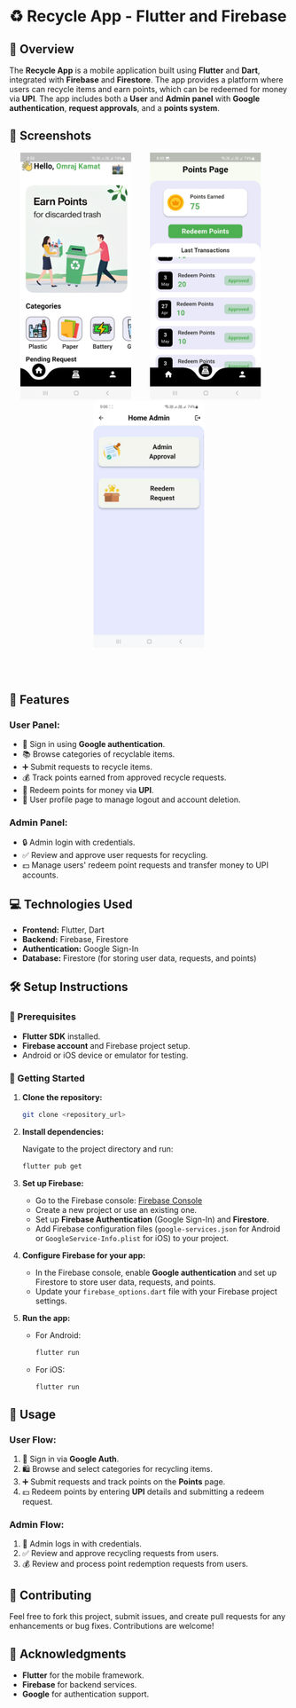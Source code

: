 # ♻️ Recycle App - Flutter and Firebase

## 🌟 Overview
The **Recycle App** is a mobile application built using **Flutter** and **Dart**, integrated with **Firebase** and **Firestore**. The app provides a platform where users can recycle items and earn points, which can be redeemed for money via **UPI**. The app includes both a **User** and **Admin panel** with **Google authentication**, **request approvals**, and a **points system**.

## 📸 Screenshots

<p align="center">
  <img src="screenshots/home_screen.jpg" alt="Home Screen" width="200"/>
  <img src="screenshots/points_page.jpg" alt="Points Page" width="200" style="margin: 0 30px;"/>
  <img src="screenshots/admin_panel.jpg" alt="Admin Panel" width="200"/>
</p>

<p align="center">
  <span style="display:inline-block; width:200px; text-align:center;"></span>
  <span style="display:inline-block; width:200px; text-align:center;"></span>
  <span style="display:inline-block; width:200px; text-align:center;"></span>
</p>



## 🚀 Features
### **User Panel:**
- 🔑 Sign in using **Google authentication**.
- 📚 Browse categories of recyclable items.
- ➕ Submit requests to recycle items.
- 💰 Track points earned from approved recycle requests.
- 🏦 Redeem points for money via **UPI**.
- 👤 User profile page to manage logout and account deletion.

### **Admin Panel:**
- 🔒 Admin login with credentials.
- ✅ Review and approve user requests for recycling.
- 💵 Manage users' redeem point requests and transfer money to UPI accounts.

## 💻 Technologies Used
- **Frontend:** Flutter, Dart
- **Backend:** Firebase, Firestore
- **Authentication:** Google Sign-In
- **Database:** Firestore (for storing user data, requests, and points)

## 🛠️ Setup Instructions

### 🔧 Prerequisites
- **Flutter SDK** installed.
- **Firebase account** and Firebase project setup.
- Android or iOS device or emulator for testing.

### 🚀 Getting Started

1. **Clone the repository:**

   ```bash
   git clone <repository_url>
   ```

2. **Install dependencies:**

   Navigate to the project directory and run:

   ```bash
   flutter pub get
   ```

3. **Set up Firebase:**

   - Go to the Firebase console: [Firebase Console](https://console.firebase.google.com)
   - Create a new project or use an existing one.
   - Set up **Firebase Authentication** (Google Sign-In) and **Firestore**.
   - Add Firebase configuration files (`google-services.json` for Android or `GoogleService-Info.plist` for iOS) to your project.

4. **Configure Firebase for your app:**

   - In the Firebase console, enable **Google authentication** and set up Firestore to store user data, requests, and points.
   - Update your `firebase_options.dart` file with your Firebase project settings.

5. **Run the app:**

   - For Android:

     ```bash
     flutter run
     ```

   - For iOS:

     ```bash
     flutter run
     ```

## 📝 Usage
### **User Flow:**
1. 🔑 Sign in via **Google Auth**.
2. 🛍️ Browse and select categories for recycling items.
3. ➕ Submit requests and track points on the **Points** page.
4. 💵 Redeem points by entering **UPI** details and submitting a redeem request.

### **Admin Flow:**
1. 🔐 Admin logs in with credentials.
2. ✅ Review and approve recycling requests from users.
3. 💰 Review and process point redemption requests from users.

## 🤝 Contributing
Feel free to fork this project, submit issues, and create pull requests for any enhancements or bug fixes. Contributions are welcome!

## 🙏 Acknowledgments
- **Flutter** for the mobile framework.
- **Firebase** for backend services.
- **Google** for authentication support.
